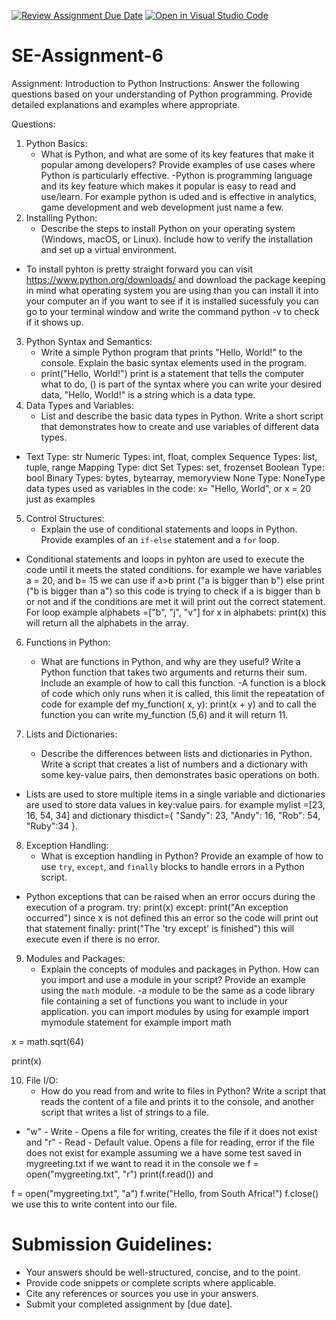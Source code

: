 [![Review Assignment Due Date](https://classroom.github.com/assets/deadline-readme-button-22041afd0340ce965d47ae6ef1cefeee28c7c493a6346c4f15d667ab976d596c.svg)](https://classroom.github.com/a/WfNmjXUk)
[![Open in Visual Studio Code](https://classroom.github.com/assets/open-in-vscode-2e0aaae1b6195c2367325f4f02e2d04e9abb55f0b24a779b69b11b9e10269abc.svg)](https://classroom.github.com/online_ide?assignment_repo_id=15424515&assignment_repo_type=AssignmentRepo)
# SE-Assignment-6
 Assignment: Introduction to Python
Instructions:
Answer the following questions based on your understanding of Python programming. Provide detailed explanations and examples where appropriate.

 Questions:

1. Python Basics:
   - What is Python, and what are some of its key features that make it popular among developers? Provide examples of use cases where Python is particularly effective.
 -Python is programming language and its key feature which makes it popular is easy to read and use/learn. For example python is uded and is effective in analytics, game development and web development just name a few.
2. Installing Python:
   - Describe the steps to install Python on your operating system (Windows, macOS, or Linux). Include how to verify the installation and set up a virtual environment.
- To install pyhton is pretty straight forward you can visit https://www.python.org/downloads/ and download the package keeping in mind what operating system you are using than you can install it into your computer an if you want to see if it is installed sucessfuly you can go to your terminal window and write the command python -v to check if it shows up. 
3. Python Syntax and Semantics:
   - Write a simple Python program that prints "Hello, World!" to the console. Explain the basic syntax elements used in the program.
    - print("Hello, World!") print is a statement that tells the computer what to do, () is part of the syntax where you can write your desired data, "Hello, World!" is a string which is a data type.
4. Data Types and Variables:
   - List and describe the basic data types in Python. Write a short script that demonstrates how to create and use variables of different data types.
- Text Type:	str
Numeric Types:	int, float, complex
Sequence Types:	list, tuple, range
Mapping Type:	dict
Set Types:	set, frozenset
Boolean Type:	bool
Binary Types:	bytes, bytearray, memoryview
None Type:	NoneType
data types used as variables in the code:
x= "Hello, World", or x = 20  just as examples  
5. Control Structures:
   - Explain the use of conditional statements and loops in Python. Provide examples of an `if-else` statement and a `for` loop.
- Conditional statements and loops in pyhton are used to execute the code until it meets the stated conditions. for example  we have variables a = 20, and b= 15 we can use if a>b print ("a is bigger than b") else print ("b is bigger than a") so this code is trying to check if a is bigger than b or not and if the conditions are met it will print out the correct statement. For loop example alphabets =["b", "j", "v"] for x in alphabets: print(x) this will return all the alphabets in the array.

6. Functions in Python:
   - What are functions in Python, and why are they useful? Write a Python function that takes two arguments and returns their sum. Include an example of how to call this function.
-A function is a block of code which only runs when it is called, this limit the repeatation of code  for example def my_function( x, y): print(x + y) and to call the function you can write my_function (5,6) and it will return 11.

7. Lists and Dictionaries:
   - Describe the differences between lists and dictionaries in Python. Write a script that creates a list of numbers and a dictionary with some key-value pairs, then demonstrates basic operations on both.
- Lists are used to store multiple items in a single variable and dictionaries are used to store data values in key:value pairs. for example mylist =[23, 16, 54, 34] and dictionary thisdict={
   "Sandy": 23, "Andy": 16, "Rob": 54, "Ruby":34
}.

8. Exception Handling:
   - What is exception handling in Python? Provide an example of how to use `try`, `except`, and `finally` blocks to handle errors in a Python script.
- Python exceptions that can be raised when an error occurs during the execution of a program. try:
  print(x)
except:
  print("An exception occurred") since x is not defined this an error so the code will print out that statement finally:
  print("The 'try except' is finished") this will execute even if there is no error.

9. Modules and Packages:
   - Explain the concepts of modules and packages in Python. How can you import and use a module in your script? Provide an example using the `math` module.
-a module to be the same as a code library file containing a set of functions you want to include in your application. you can import modules by using for example import mymodule statement for example  import math

x = math.sqrt(64)

print(x)

10. File I/O:
    - How do you read from and write to files in Python? Write a script that reads the content of a file and prints it to the console, and another script that writes a list of strings to a file.
- "w" - Write - Opens a file for writing, creates the file if it does not exist and "r" - Read - Default value. Opens a file for reading, error if the file does not exist for example assuming we a have some test saved in mygreeting.txt if we want to read it in the console we f = open("mygreeting.txt", "r") 
print(f.read()) and

 f = open("mygreeting.txt", "a")
f.write("Hello, from South Africa!")
f.close() we use this to write content into our file.

# Submission Guidelines:
- Your answers should be well-structured, concise, and to the point.
- Provide code snippets or complete scripts where applicable.
- Cite any references or sources you use in your answers.
- Submit your completed assignment by [due date].


